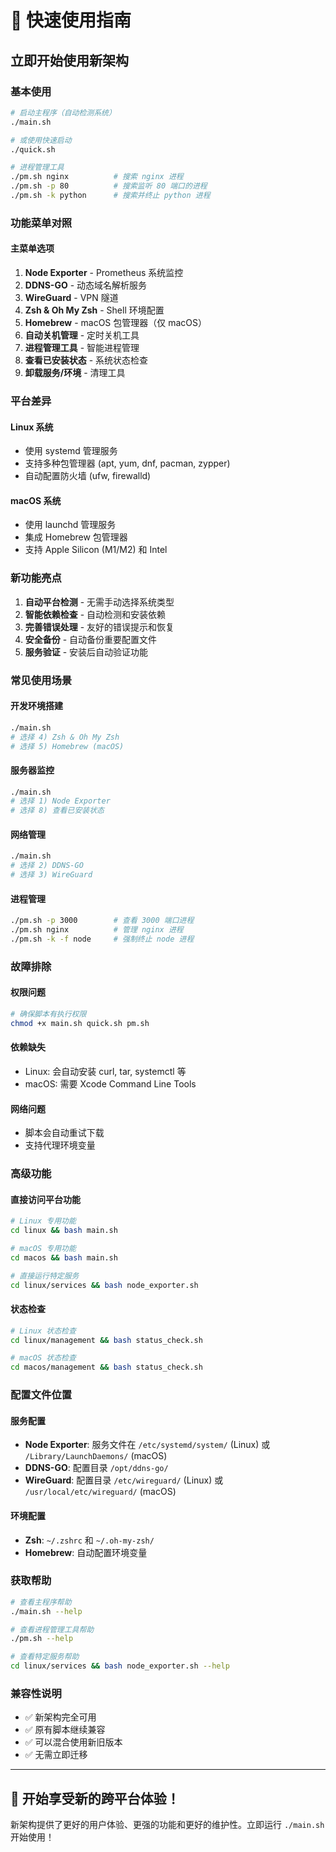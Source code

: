 # 🚀 快速使用指南

## 立即开始使用新架构

### 基本使用

```bash
# 启动主程序（自动检测系统）
./main.sh

# 或使用快速启动
./quick.sh

# 进程管理工具
./pm.sh nginx          # 搜索 nginx 进程
./pm.sh -p 80          # 搜索监听 80 端口的进程
./pm.sh -k python      # 搜索并终止 python 进程
```

### 功能菜单对照

#### 主菜单选项
1. **Node Exporter** - Prometheus 系统监控
2. **DDNS-GO** - 动态域名解析服务  
3. **WireGuard** - VPN 隧道
4. **Zsh & Oh My Zsh** - Shell 环境配置
5. **Homebrew** - macOS 包管理器（仅 macOS）
6. **自动关机管理** - 定时关机工具
7. **进程管理工具** - 智能进程管理
8. **查看已安装状态** - 系统状态检查
9. **卸载服务/环境** - 清理工具

### 平台差异

#### Linux 系统
- 使用 systemd 管理服务
- 支持多种包管理器 (apt, yum, dnf, pacman, zypper)
- 自动配置防火墙 (ufw, firewalld)

#### macOS 系统  
- 使用 launchd 管理服务
- 集成 Homebrew 包管理器
- 支持 Apple Silicon (M1/M2) 和 Intel

### 新功能亮点

1. **自动平台检测** - 无需手动选择系统类型
2. **智能依赖检查** - 自动检测和安装依赖
3. **完善错误处理** - 友好的错误提示和恢复
4. **安全备份** - 自动备份重要配置文件
5. **服务验证** - 安装后自动验证功能

### 常见使用场景

#### 开发环境搭建
```bash
./main.sh
# 选择 4) Zsh & Oh My Zsh
# 选择 5) Homebrew (macOS)
```

#### 服务器监控
```bash
./main.sh  
# 选择 1) Node Exporter
# 选择 8) 查看已安装状态
```

#### 网络管理
```bash
./main.sh
# 选择 2) DDNS-GO
# 选择 3) WireGuard
```

#### 进程管理
```bash
./pm.sh -p 3000        # 查看 3000 端口进程
./pm.sh nginx          # 管理 nginx 进程
./pm.sh -k -f node     # 强制终止 node 进程
```

### 故障排除

#### 权限问题
```bash
# 确保脚本有执行权限
chmod +x main.sh quick.sh pm.sh
```

#### 依赖缺失
- Linux: 会自动安装 curl, tar, systemctl 等
- macOS: 需要 Xcode Command Line Tools

#### 网络问题
- 脚本会自动重试下载
- 支持代理环境变量

### 高级功能

#### 直接访问平台功能
```bash
# Linux 专用功能
cd linux && bash main.sh

# macOS 专用功能  
cd macos && bash main.sh

# 直接运行特定服务
cd linux/services && bash node_exporter.sh
```

#### 状态检查
```bash
# Linux 状态检查
cd linux/management && bash status_check.sh

# macOS 状态检查
cd macos/management && bash status_check.sh
```

### 配置文件位置

#### 服务配置
- **Node Exporter**: 服务文件在 `/etc/systemd/system/` (Linux) 或 `/Library/LaunchDaemons/` (macOS)
- **DDNS-GO**: 配置目录 `/opt/ddns-go/`
- **WireGuard**: 配置目录 `/etc/wireguard/` (Linux) 或 `/usr/local/etc/wireguard/` (macOS)

#### 环境配置  
- **Zsh**: `~/.zshrc` 和 `~/.oh-my-zsh/`
- **Homebrew**: 自动配置环境变量

### 获取帮助

```bash
# 查看主程序帮助
./main.sh --help

# 查看进程管理工具帮助  
./pm.sh --help

# 查看特定服务帮助
cd linux/services && bash node_exporter.sh --help
```

### 兼容性说明

- ✅ 新架构完全可用
- ✅ 原有脚本继续兼容
- ✅ 可以混合使用新旧版本
- ✅ 无需立即迁移

---

## 🎉 开始享受新的跨平台体验！

新架构提供了更好的用户体验、更强的功能和更好的维护性。立即运行 `./main.sh` 开始使用！
